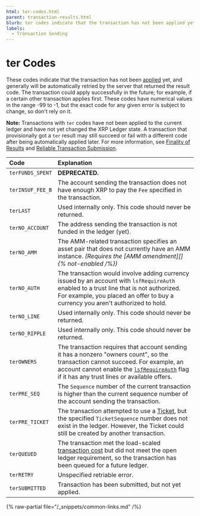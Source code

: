 ```yaml
---
html: ter-codes.html
parent: transaction-results.html
blurb: ter codes indicate that the transaction has not been applied yet, but it could apply successfully in the future - for example, if some other transaction applies first.
labels:
  - Transaction Sending
---
```

# ter Codes

These codes indicate that the transaction has not been [applied](../../../../concepts/consensus-protocol/index.md) yet, and generally will be automatically retried by the server that returned the result code. The transaction could apply successfully in the future; for example, if a certain other transaction applies first. These codes have numerical values in the range -99 to -1, but the exact code for any given error is subject to change, so don't rely on it.

**Note:** Transactions with `ter` codes have not been applied to the current ledger and have not yet changed the XRP Ledger state. A transaction that provisionally got a `ter` result may still succeed or fail with a different code after being automatically applied later. For more information, see [Finality of Results](../../../../concepts/transactions/finality-of-results/index.md) and [Reliable Transaction Submission](../../../../concepts/transactions/reliable-transaction-submission.md).

| Code             | Explanation                                               |
|:-----------------|:----------------------------------------------------------|
| `terFUNDS_SPENT` | **DEPRECATED.**                                           |
| `terINSUF_FEE_B` | The account sending the transaction does not have enough XRP to pay the `Fee` specified in the transaction. |
| `terLAST`        | Used internally only. This code should never be returned. |
| `terNO_ACCOUNT`  | The address sending the transaction is not funded in the ledger (yet). |
| `terNO_AMM`      | The AMM-related transaction specifies an asset pair that does not currently have an AMM instance. _(Requires the [AMM amendment][] {% not-enabled /%})_ |
| `terNO_AUTH`     | The transaction would involve adding currency issued by an account with `lsfRequireAuth` enabled to a trust line that is not authorized. For example, you placed an offer to buy a currency you aren't authorized to hold. |
| `terNO_LINE`     | Used internally only. This code should never be returned. |
| `terNO_RIPPLE`   | Used internally only. This code should never be returned. |
| `terOWNERS`      | The transaction requires that account sending it has a nonzero "owners count", so the transaction cannot succeed. For example, an account cannot enable the [`lsfRequireAuth`](../types/accountset.md#accountset-flags) flag if it has any trust lines or available offers. |
| `terPRE_SEQ`     | The `Sequence` number of the current transaction is higher than the current sequence number of the account sending the transaction. |
| `terPRE_TICKET`  | The transaction attempted to use a [Ticket](../../../../concepts/accounts/tickets.md), but the specified `TicketSequence` number does not exist in the ledger. However, the Ticket could still be created by another transaction. |
| `terQUEUED`      | The transaction met the load-scaled [transaction cost](../../../../concepts/transactions/transaction-cost.md) but did not meet the open ledger requirement, so the transaction has been queued for a future ledger. |
| `terRETRY`       | Unspecified retriable error.                              |
| `terSUBMITTED`   | Transaction has been submitted, but not yet applied.      |

{% raw-partial file="/_snippets/common-links.md" /%}
